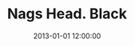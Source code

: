 ---
layout: work
title: Nags Head. Black
date: 2013-01-01 12:00:00
category: sculpture
imageURL: /images/sculpture/nags-head-black.jpg
thumbnailURL: /images/sculpture/nags-head-black-thumbnail.jpg
medium: Acrylic polymer plaster
dimensions: 1570mm x 400mm x 750mm
edition: edition of 7
price: $6,200
sold: false
---
